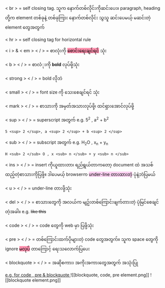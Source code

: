 
< br > = self closing tag. သူက နောက်တစ်လိုင်းကိုဆင်းပေး။ paragraph, heading တို့က ‌element တစ်ခုနဲ့ တစ်ခုကြား နောက်တစ်လိုင်း သွသူ ဆင်းပေမယ့် မဆင်းတဲ့ element တွေအတွက် 

< hr > = self closing tag for horizontal rule

< i > & < em > < / > = စာလုံးကို <mark style="background: #FF5582A6;">စောင်းရေးချင်ရင်</mark> သုံး

< b > < / > = စာလံုးကို **bold** လုပ်ဖို့သုံး

< strong > < / > = bold လိုဘဲ

< small > < / > = font size ကို သေးစေချင်ရင် သုံး

< mark > < / > = စာသားကို အမှတ်အသားလုပ်ဖို့၊ ထင်ရှားအောင်လုပ်ဖို့

< sup > < / > = superscript အတွက်  e.g.  5<sup>2</sup> , a<sup>2</sup> + b<sup>2</sup>
```
5 <sup> 2 </sup>, a <sup> 2 </sup> + b <sup> 2 </sup>
```

< sub > < / > = subscript အတွက် e.g. H<sub>2</sub>O , x<sub>n</sub> + y<sub>n</sub>
```
H <sub> 2 </sub> O , x <sub> n </sub> + y <sub> n </sub>
```

< ins > < / > = insert ကိုယူထားတာ၊ ရည်ရွယ်တာကတော့ document ထဲ အသစ်ထည့်တဲ့စာသားကိုပြဖို့။ ဒါပေမယ့် browserက <mark style="background: #FFB8EBA6;">under-line တားထားတဲ့</mark> ပုံနဲ့ဘဲပြမယ်

< u > < / > = under-line တားဖို့သုံး

< del > < / > = စာသားတွေကို အလယ်က မျဥ်း‌တစ်ကြောင်းဖျက်တားတဲ့ ပုံမြင်စေချင်တဲ့အခါ။ e.g. ~~like this~~

< code > < / > = code တွေကို web မှာ ပြဖို့သုံး

< pre > < / > = တစ်ကြောင်းထက်ပိုများတဲ့ code တွေအတွက်။ သူက space  တွေကို ignore <mark style="background: #FF5582A6;">မလုပ်</mark> တာကြောင့် ရေးသလောက်ပြပေး

< blockquote > < / > = အဆိုစကား၊ အကိုးအကားတွေအတွက် အသုံးပြု

<u> e.g. for  code ,  pre  &  blockquote  </u>
![[blockquote, code, pre element.png]]
![[blockquote element.png]]